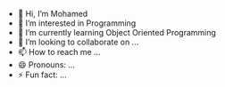 - 👋 Hi, I’m Mohamed
- 👀 I’m interested in Programming 
- 🌱 I’m currently learning Object Oriented Programming
- 💞️ I’m looking to collaborate on ...
- 📫 How to reach me ...
- 😄 Pronouns: ...
- ⚡ Fun fact: ...

<!---
Baduh/Baduh is a ✨ special ✨ repository because its `README.md` (this file) appears on your GitHub profile.
You can click the Preview link to take a look at your changes.
--->
